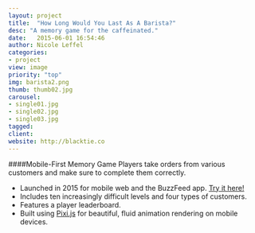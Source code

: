 ```yaml
---
layout: project
title:  "How Long Would You Last As A Barista?"
desc: "A memory game for the caffeinated."
date:   2015-06-01 16:54:46
author: Nicole Leffel
categories:
- project
view: image
priority: "top"
img: barista2.png
thumb: thumb02.jpg
carousel:
- single01.jpg
- single02.jpg
- single03.jpg
tagged: 
client: 
website: http://blacktie.co
---
```

####Mobile-First Memory Game
Players take orders from various customers and make sure to complete them correctly.

* Launched in 2015 for mobile web and the BuzzFeed app. [Try it here!](http://www.buzzfeed.com/games/can-you-cut-it-barista)
* Includes ten increasingly difficult levels and four types of customers.
* Features a player leaderboard.
* Built using [Pixi.js](http://www.pixijs.com/) for beautiful, fluid animation rendering on mobile devices.